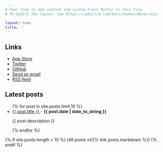 ```yaml
---
# Feel free to add content and custom Front Matter to this file.
# To modify the layout, see https://jekyllrb.com/docs/themes/#overriding-theme-defaults

layout: home
title: ''
---
```


## Links

* [App Store](https://apps.apple.com/us/developer/shaun-donnelly/id592250637)
* [Twitter](https://twitter.com/codakuma)
* [GitHub](https://github.com/shaundon)
* [Send an email](mailto:help@codakuma.com)
* [RSS feed](/feed.xml)

## Latest posts

<ul>
  {% for post in site.posts limit:10 %}
    <li>
      <a href="{{ post.url }}">
        {{ post.title }}
      </a>
      - <strong>{{ post.date | date_to_string }}</strong>
      <p>{{ post.description }}</p>
    </li>
  {% endfor %}
</ul>

{% if site.posts.length > 10 %}
[All posts &raquo;]({% link posts.markdown %})
{% endif %}